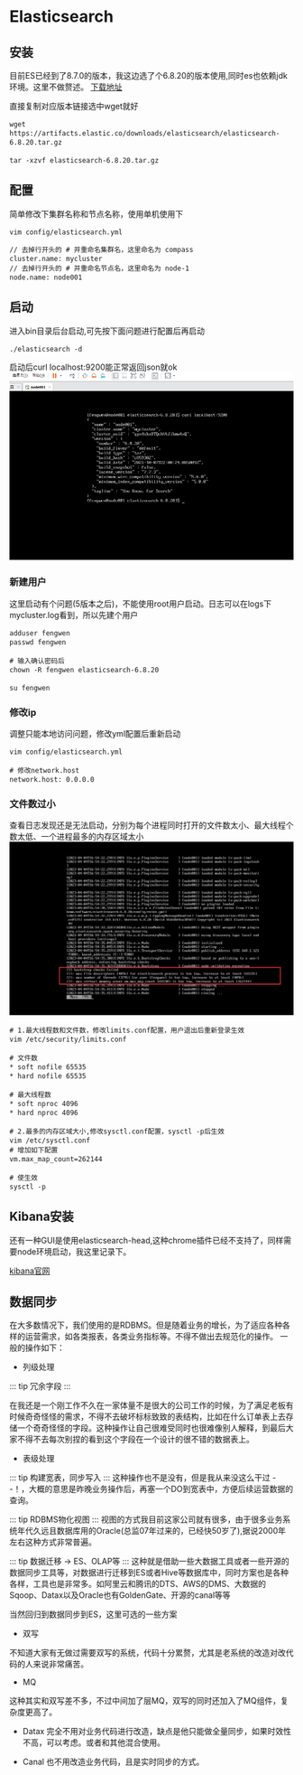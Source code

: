 # Elasticsearch

## 安装
目前ES已经到了8.7.0的版本，我这边选了个6.8.20的版本使用,同时es也依赖jdk环境。这里不做赘述。
[下载地址](https://www.elastic.co/downloads/past-releases#elasticsearch)

直接复制对应版本链接选中wget就好
```shell
wget https://artifacts.elastic.co/downloads/elasticsearch/elasticsearch-6.8.20.tar.gz

tar -xzvf elasticsearch-6.8.20.tar.gz
```

## 配置

简单修改下集群名称和节点名称，使用单机使用下
```shell
vim config/elasticsearch.yml
```

```shell
// 去掉行开头的 # 并重命名集群名，这里命名为 compass
cluster.name: mycluster
// 去掉行开头的 # 并重命名节点名，这里命名为 node-1
node.name: node001
```

## 启动
进入bin目录后台启动,可先按下面问题进行配置后再启动
```shell
./elasticsearch -d
```
启动后curl localhost:9200能正常返回json就ok
![es](./image/es1.png)

### 新建用户

这里启动有个问题(5版本之后)，不能使用root用户启动。日志可以在logs下mycluster.log看到，所以先建个用户
```shell
adduser fengwen
passwd fengwen

# 输入确认密码后
chown -R fengwen elasticsearch-6.8.20

su fengwen
```

### 修改ip
调整只能本地访问问题，修改yml配置后重新启动
```shell
vim config/elasticsearch.yml

# 修改network.host
network.host: 0.0.0.0
```

### 文件数过小
查看日志发现还是无法启动，分别为每个进程同时打开的文件数太小、最大线程个数太低、一个进程最多的内存区域太小
![es](./image/es2.png)

```shell
# 1.最大线程数和文件数，修改limits.conf配置，用户退出后重新登录生效
vim /etc/security/limits.conf

# 文件数
* soft nofile 65535
* hard nofile 65535

# 最大线程数
* soft nproc 4096
* hard nproc 4096

# 2.最多的内存区域大小,修改sysctl.conf配置，sysctl -p后生效
vim /etc/sysctl.conf
# 增加如下配置
vm.max_map_count=262144

# 使生效
sysctl -p
```

## Kibana安装

还有一种GUI是使用elasticsearch-head,这种chrome插件已经不支持了，同样需要node环境启动，我这里记录下。

[kibana官网](https://www.elastic.co/downloads/kibana)


## 数据同步

在大多数情况下，我们使用的是RDBMS。但是随着业务的增长，为了适应各种各样的运营需求，如各类报表，各类业务指标等。不得不做出去规范化的操作。
一般的操作如下：

* 列级处理

::: tip
冗余字段
:::

在我还是一个刚工作不久在一家体量不是很大的公司工作的时候，为了满足老板有时候奇奇怪怪的需求，不得不去破坏标标致致的表结构，比如在什么订单表上去存储一个奇奇怪怪的字段。这种操作让自己很难受同时也很难像别人解释，到最后大家不得不去每次别捏的看到这个字段在一个设计的很不错的数据表上。

* 表级处理

::: tip
构建宽表，同步写入
:::
这种操作也不是没有，但是我从来没这么干过 - -！，大概的意思是昨晚业务操作后，再塞一个DO到宽表中，方便后续运营数据的查询。

::: tip
RDBMS物化视图
:::
视图的方式我目前这家公司就有很多，由于很多业务系统年代久远且数据库用的Oracle(总监07年过来的，已经快50岁了),据说2000年左右这种方式非常普遍。

::: tip
数据迁移 -> ES、OLAP等
:::
这种就是借助一些大数据工具或者一些开源的数据同步工具等，对数据进行迁移到ES或者Hive等数据库中，同时方案也是各种各样，工具也是非常多。如阿里云和腾讯的DTS、AWS的DMS、大数据的Sqoop、Datax以及Oracle也有GoldenGate、开源的canal等等


当然回归到数据同步到ES，这里可选的一些方案

* 双写

不知道大家有无做过需要双写的系统，代码十分累赘，尤其是老系统的改造对改代码的人来说非常痛苦。

* MQ

这种其实和双写差不多，不过中间加了层MQ，双写的同时还加入了MQ组件，复杂度更高了。

* Datax
完全不用对业务代码进行改造，缺点是他只能做全量同步，如果时效性不高，可以考虑。或者和其他混合使用。

* Canal
也不用改造业务代码，且是实时同步的方式。